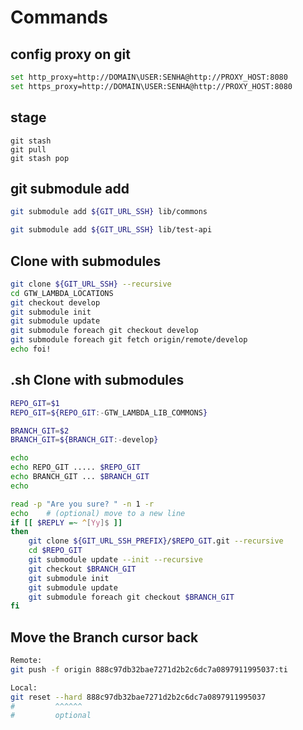 # Commands

## config proxy on git

```bash
set http_proxy=http://DOMAIN\USER:SENHA@http://PROXY_HOST:8080
set https_proxy=http://DOMAIN\USER:SENHA@http://PROXY_HOST:8080
```

## stage

```
git stash
git pull
git stash pop
```

## git submodule add

```bash
git submodule add ${GIT_URL_SSH} lib/commons

git submodule add ${GIT_URL_SSH} lib/test-api
```

## Clone with submodules

```bash
git clone ${GIT_URL_SSH} --recursive
cd GTW_LAMBDA_LOCATIONS
git checkout develop
git submodule init
git submodule update
git submodule foreach git checkout develop
git submodule foreach git fetch origin/remote/develop
echo foi!
```

## .sh Clone with submodules

```bash
REPO_GIT=$1
REPO_GIT=${REPO_GIT:-GTW_LAMBDA_LIB_COMMONS}

BRANCH_GIT=$2
BRANCH_GIT=${BRANCH_GIT:-develop}

echo
echo REPO_GIT ..... $REPO_GIT
echo BRANCH_GIT ... $BRANCH_GIT
echo

read -p "Are you sure? " -n 1 -r
echo    # (optional) move to a new line
if [[ $REPLY =~ ^[Yy]$ ]]
then
	git clone ${GIT_URL_SSH_PREFIX}/$REPO_GIT.git --recursive
	cd $REPO_GIT
	git submodule update --init --recursive
	git checkout $BRANCH_GIT
	git submodule init
	git submodule update
	git submodule foreach git checkout $BRANCH_GIT
fi
```

## Move the Branch cursor back

```sh
Remote:
git push -f origin 888c97db32bae7271d2b2c6dc7a0897911995037:ti

Local:
git reset --hard 888c97db32bae7271d2b2c6dc7a0897911995037
#         ^^^^^^
#         optional
```

